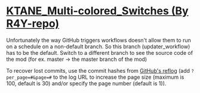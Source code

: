 # [KTANE_Multi-colored_Switches (By R4Y-repo)](https://github.com/R4Y-repo/KTANE_Multi-colored_Switches)

Unfortunately the way GitHub triggers workflows doesn't allow them to run on a schedule on a non-default branch. So this branch (updater_workflow) has to be the default. Switch to a different branch to see the source code of the mod (for ex. master -> the master branch of the mod)

To recover lost commits, use the commit hashes from [GitHub's reflog](https://api.github.com/repos/KtaneModules/KTANE_Multi-colored_Switches-R4Y-repo/events) (add `?per_page=#&page=#` to the log URL to increase the page size (maximum is 100, default is 30) and/or specify the page number (default is 1)).
